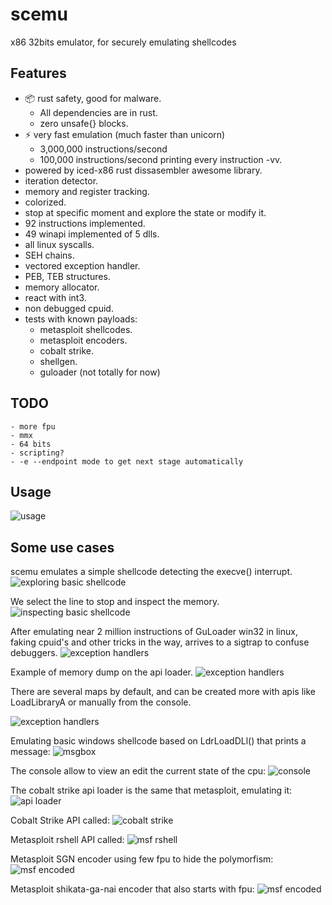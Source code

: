 # scemu
x86 32bits emulator, for securely emulating shellcodes 

## Features
- 📦 rust safety, good for malware. 
	- All dependencies are in rust.
	- zero unsafe{} blocks.
- ⚡ very fast emulation (much faster than unicorn) 
	- 3,000,000 instructions/second
	- 100,000 instructions/second printing every instruction -vv.
- powered by iced-x86 rust dissasembler awesome library.
- iteration detector.
- memory and register tracking.
- colorized.
- stop at specific moment and explore the state or modify it.
- 92 instructions implemented.
- 49 winapi implemented of 5 dlls.
- all linux syscalls.
- SEH chains.
- vectored exception handler.
- PEB, TEB structures.
- memory allocator.
- react with int3.
- non debugged cpuid.
- tests with known payloads:
	- metasploit shellcodes.
	- metasploit encoders.
	- cobalt strike.
	- shellgen.
	- guloader (not totally for now)

## TODO
	- more fpu
	- mmx
	- 64 bits
	- scripting?
	- -e --endpoint mode to get next stage automatically

## Usage
![usage](pics/usage.png)


## Some use cases

scemu emulates a simple shellcode detecting the execve() interrupt.
![exploring basic shellcode](pics/basic_shellcode1.png)

We select the line to stop and inspect the memory.
![inspecting basic shellcode](pics/basic_shellcode2.png)

After emulating near 2 million instructions of GuLoader win32 in linux, faking cpuid's and other tricks in the way, arrives to a sigtrap to confuse debuggers. 
![exception handlers](pics/guloader1.png)

Example of memory dump on the api loader.
![exception handlers](pics/memdump.png)

There are several maps by default, and can be created more with apis like LoadLibraryA or manually from the console.

![exception handlers](pics/maps.png)

Emulating basic windows shellcode based on LdrLoadDLl() that prints a message:
![msgbox](pics/msgbox.png)

The console allow to view an edit the current state of the cpu:
![console](pics/console_help.png)

The cobalt strike api loader is the same that metasploit, emulating it:
![api loader](pics/metasploit_api_loader.png)

Cobalt Strike API called:
![cobalt strike](pics/cobalt_strike.png)


Metasploit rshell API called:
![msf rshell](pics/metasploit_rshell.png)

Metasploit SGN encoder using few fpu to hide the polymorfism:
![msf encoded](pics/msf_encoded.png)

Metasploit shikata-ga-nai encoder that also starts with fpu:
![msf encoded](pics/shikata.png)
